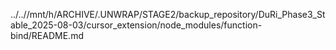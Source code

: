 ../..//mnt/h/ARCHIVE/.UNWRAP/STAGE2/backup_repository/DuRi_Phase3_Stable_2025-08-03/cursor_extension/node_modules/function-bind/README.md